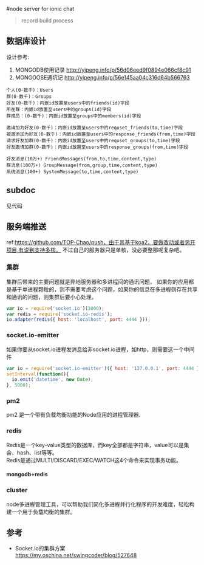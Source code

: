 #node server for ionic chat
> record build process

## 数据库设计
设计参考:
1. MONGODB使用记录 http://yipeng.info/p/56d06eed9f0894e066cf8c91
2. MONGOOSE遇坑记 http://yipeng.info/p/56e145aa04c316d64b566763

```
个人(0-数千)：Users
群(0-数千)：Groups
好友(0-数千)：内嵌id放置至users中的friends(id)字段
所在群：内嵌id放置至users中的groups(id)字段
群成员：(0-数千)：内嵌id放置至groups中的members(id)字段

邀请加为好友(0-数千)：内嵌id放置至users中的requset_friends(to,time)字段
被邀添加为好友(0-数千)：内嵌id放置至users中的response_friends(from,time)字段
请求好友加群(0-数千)：内嵌id放置至users中的requset_groups(to,time)字段
好友邀请加群(0-数千)：内嵌id放置至users中的response_groups(from,time)字段

好友消息(10万+) FriendMessages(from,to,time,content,type)
群消息(100万+) GroupMessage(from,group,time,content,type)
系统消息(100+) SystemMessage(to,time,content,type)
```

## subdoc
见代码


## 服务端推送
ref:https://github.com/TOP-Chao/push，由于其基于koa2，要做改动或者另开项目,有说到支持多核，
不过自己的服务器只是单核，没必要整那呢复杂吧。
### 集群
集群后带来的主要问题就是异地服务器和多进程间的通讯问题，
如果你的应用都是基于单进程颗粒的，则不需要考虑这个问题，如果你的信息在多进程则存在共享和通讯的问题，则集群后要小心处理。

```javascript
var io = require('socket.io')(3000);
var redis = require('socket.io-redis');
io.adapter(redis({ host: 'localhost', port: 4444 }));
```

### socket.io-emitter
如果你要从socket.io进程发消息给非socket.io进程，如http，则需要这一个中间件

```javascript
var io = require('socket.io-emitter')({ host: '127.0.0.1', port: 4444 });
setInterval(function(){
  io.emit('datetime', new Date);
}, 5000);
```

### pm2
pm2 是一个带有负载均衡功能的Node应用的进程管理器.


### redis
Redis是一个key-value类型的数据库，而key全部都是字符串，value可以是集合、hash、list等等。  
Redis是通过MULTI/DISCARD/EXEC/WATCH这4个命令来实现事务功能。  
#### mongodb+redis


### cluster
node多进程管理工具，可以帮助我们简化多进程并行化程序的开发难度，轻松构建一个用于负载均衡的集群。


## 参考
* Socket.io的集群方案  
  https://my.oschina.net/swingcoder/blog/527648
